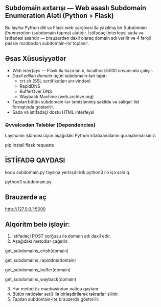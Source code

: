 ## Subdomain axtarışı   — Web əsaslı Subdomain Enumeration Aləti (Python + Flask)

Bu layihə Python dili və Flask web çərçivəsi ilə yazılmış bir *Subdomain Enumeration* (subdomain tapma) alətidir. 
İstifadəçi interfeysi sadə və istifadəsi asandır — brauzerdən daxil olaraq domain adı verilir və 4 fərqli passiv mənbədən subdomain-lər toplanır.

## Əsas Xüsusiyyətlər

- *Web interfeys* — Flask ilə hazırlanıb, localhost:5000 ünvanında çalışır.
- *Daxil edilən domain* üçün subdomain-ləri tapır:
  - crt.sh (SSL sertifikatları arxivindən)
  - RapidDNS
  - BufferOver DNS
  - Wayback Machine (web.archive.org)
- Tapılan bütün subdomain-lər təmizlənmiş şəkildə və səliqəli list formatında göstərilir.
- Sadə və istifadəçi dostu HTML interfeysi



### Əvvəlcədən Tələblər (Dependencies)

Layihənin işləməsi üçün aşağıdakı Python kitabxanalarını quraşdırmalısınız:

pip install flask requests

## İSTİFADƏ QAYDASI 
kodu  subdomain.py  fayılına yerləşdiririk python3 ilə işə salırıq.

python3 subdomain.py


## Brauzerdə aç 
http://127.0.0.1:5000



## Alqoritm belə işləyir:

1. İstifadəçi POST sorğusu ilə domain adı daxil edir.
2. Aşağıdakı metodlar çağırılır:

get_subdomains_crtsh(domain)

get_subdomains_rapiddns(domain)

get_subdomains_buffer(domain)

get_subdomains_wayback(domain)

3. Hər metod öz mənbəsindən nəticə qaytarır.
4. Bütün nəticələr set() ilə birləşdirilərək təkrarlar silinir.
5. Tapılan subdomain-lər brauzerdə göstərilir.

